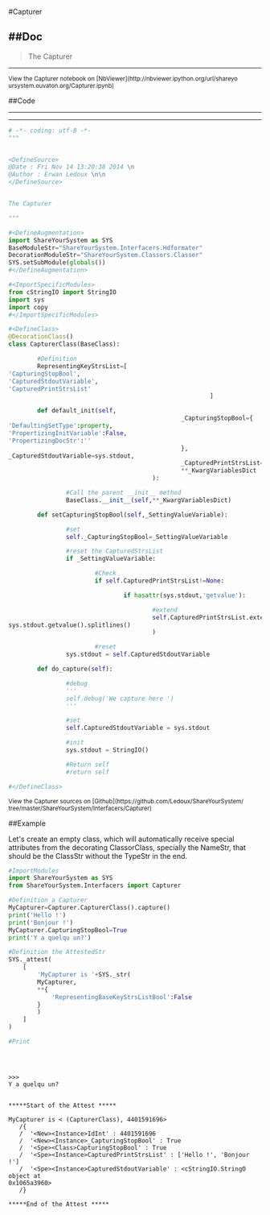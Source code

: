 

<!--
FrozenIsBool False
-->

#Capturer

##Doc
----


>
> The Capturer
>
>

----

<small>
View the Capturer notebook on [NbViewer](http://nbviewer.ipython.org/url/shareyo
ursystem.ouvaton.org/Capturer.ipynb)
</small>




<!--
FrozenIsBool False
-->

##Code

----

<ClassDocStr>

----

```python
# -*- coding: utf-8 -*-
"""


<DefineSource>
@Date : Fri Nov 14 13:20:38 2014 \n
@Author : Erwan Ledoux \n\n
</DefineSource>


The Capturer

"""

#<DefineAugmentation>
import ShareYourSystem as SYS
BaseModuleStr="ShareYourSystem.Interfacers.Hdformater"
DecorationModuleStr="ShareYourSystem.Classors.Classer"
SYS.setSubModule(globals())
#</DefineAugmentation>

#<ImportSpecificModules>
from cStringIO import StringIO
import sys
import copy
#</ImportSpecificModules>

#<DefineClass>
@DecorationClass()
class CapturerClass(BaseClass):

        #Definition
        RepresentingKeyStrsList=[
'CapturingStopBool',
'CapturedStdoutVariable',
'CapturedPrintStrsList'
                                                        ]

        def default_init(self,
                                                _CapturingStopBool={
'DefaultingSetType':property,
'PropertizingInitVariable':False,
'PropertizingDocStr':''
                                                },
_CapturedStdoutVariable=sys.stdout,
                                                _CapturedPrintStrsList=None,
                                                **_KwargVariablesDict
                                        ):

                #Call the parent __init__ method
                BaseClass.__init__(self,**_KwargVariablesDict)

        def setCapturingStopBool(self,_SettingValueVariable):

                #set
                self._CapturingStopBool=_SettingValueVariable

                #reset the CapturedStrsList
                if _SettingValueVariable:

                        #Check
                        if self.CapturedPrintStrsList!=None:

                                if hasattr(sys.stdout,'getvalue'):

                                        #extend
                                        self.CapturedPrintStrsList.extend(
sys.stdout.getvalue().splitlines()
                                        )

                        #reset
                sys.stdout = self.CapturedStdoutVariable

        def do_capture(self):

                #debug
                '''
                self.debug('We capture here ')
                '''

                #set
                self.CapturedStdoutVariable = sys.stdout

                #init
                sys.stdout = StringIO()

                #Return self
                #return self

#</DefineClass>

```

<small>
View the Capturer sources on [Github](https://github.com/Ledoux/ShareYourSystem/
tree/master/ShareYourSystem/Interfacers/Capturer)
</small>




<!---
FrozenIsBool True
-->

##Example

Let's create an empty class, which will automatically receive
special attributes from the decorating ClassorClass,
specially the NameStr, that should be the ClassStr
without the TypeStr in the end.

```python
#ImportModules
import ShareYourSystem as SYS
from ShareYourSystem.Interfacers import Capturer

#Definition a Capturer
MyCapturer=Capturer.CapturerClass().capture()
print('Hello !')
print('Bonjour !')
MyCapturer.CapturingStopBool=True
print('Y a quelqu un?')

#Definition the AttestedStr
SYS._attest(
    [
        'MyCapturer is '+SYS._str(
        MyCapturer,
        **{
            'RepresentingBaseKeyStrsListBool':False
        }
        )
    ]
)

#Print





```


```console
>>>
Y a quelqu un?


*****Start of the Attest *****

MyCapturer is < (CapturerClass), 4401591696>
   /{
   /  '<New><Instance>IdInt' : 4401591696
   /  '<New><Instance>_CapturingStopBool' : True
   /  '<Spe><Class>CapturingStopBool' : True
   /  '<Spe><Instance>CapturedPrintStrsList' : ['Hello !', 'Bonjour !']
   /  '<Spe><Instance>CapturedStdoutVariable' : <cStringIO.StringO object at
0x1065a3960>
   /}

*****End of the Attest *****



```

